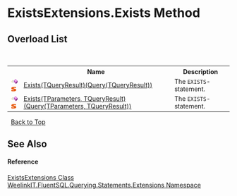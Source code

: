 # ExistsExtensions.Exists Method 
 


## Overload List
&nbsp;<table><tr><th></th><th>Name</th><th>Description</th></tr><tr><td>![Public method](media/pubmethod.gif "Public method")![Static member](media/static.gif "Static member")</td><td><a href="dfd0ee71-82ec-3185-5b20-5b47ac27af4c">Exists(TQueryResult)(Query(TQueryResult))</a></td><td>
The `EXISTS`-statement.</td></tr><tr><td>![Public method](media/pubmethod.gif "Public method")![Static member](media/static.gif "Static member")</td><td><a href="87f9218b-d46b-c9b8-9f58-73b0d219d478">Exists(TParameters, TQueryResult)(Query(TParameters, TQueryResult))</a></td><td>
The `EXISTS`-statement.</td></tr></table>&nbsp;
<a href="#existsextensions.exists-method">Back to Top</a>

## See Also


#### Reference
<a href="b346fb67-4965-8d7a-0a79-d1279852bbb7">ExistsExtensions Class</a><br /><a href="177c9a6d-318f-ac8a-07a6-73d6eee6ff0b">WeelinkIT.FluentSQL.Querying.Statements.Extensions Namespace</a><br />